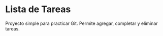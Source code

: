 # Lista de Tareas

Proyecto simple para practicar Git. Permite agregar, completar y eliminar tareas.
